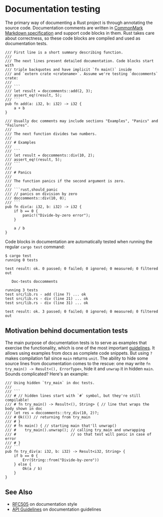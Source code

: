 # Documentation testing

The primary way of documenting a Rust project is through annotating the source
code. Documentation comments are written in
[CommonMark Markdown specification][commonmark] and support code blocks in them.
Rust takes care about correctness, so these code blocks are compiled and used as
documentation tests.

````rust,ignore
/// First line is a short summary describing function.
///
/// The next lines present detailed documentation. Code blocks start with
/// triple backquotes and have implicit `fn main()` inside
/// and `extern crate <cratename>`. Assume we're testing `doccomments` crate:
///
/// ```
/// let result = doccomments::add(2, 3);
/// assert_eq!(result, 5);
/// ```
pub fn add(a: i32, b: i32) -> i32 {
    a + b
}

/// Usually doc comments may include sections "Examples", "Panics" and "Failures".
///
/// The next function divides two numbers.
///
/// # Examples
///
/// ```
/// let result = doccomments::div(10, 2);
/// assert_eq!(result, 5);
/// ```
///
/// # Panics
///
/// The function panics if the second argument is zero.
///
/// ```rust,should_panic
/// // panics on division by zero
/// doccomments::div(10, 0);
/// ```
pub fn div(a: i32, b: i32) -> i32 {
    if b == 0 {
        panic!("Divide-by-zero error");
    }

    a / b
}
````

Code blocks in documentation are automatically tested when running the regular
`cargo test` command:

```shell
$ cargo test
running 0 tests

test result: ok. 0 passed; 0 failed; 0 ignored; 0 measured; 0 filtered out

   Doc-tests doccomments

running 3 tests
test src/lib.rs - add (line 7) ... ok
test src/lib.rs - div (line 21) ... ok
test src/lib.rs - div (line 31) ... ok

test result: ok. 3 passed; 0 failed; 0 ignored; 0 measured; 0 filtered out
```

## Motivation behind documentation tests

The main purpose of documentation tests is to serve as examples that exercise
the functionality, which is one of the most important
[guidelines][question-instead-of-unwrap]. It allows using examples from docs as
complete code snippets. But using `?` makes compilation fail since `main`
returns `unit`. The ability to hide some source lines from documentation comes
to the rescue: one may write `fn try_main() -> Result<(), ErrorType>`, hide it
and `unwrap` it in hidden `main`. Sounds complicated? Here's an example:

````rust,ignore
/// Using hidden `try_main` in doc tests.
///
/// ```
/// # // hidden lines start with `#` symbol, but they're still compilable!
/// # fn try_main() -> Result<(), String> { // line that wraps the body shown in doc
/// let res = doccomments::try_div(10, 2)?;
/// # Ok(()) // returning from try_main
/// # }
/// # fn main() { // starting main that'll unwrap()
/// #    try_main().unwrap(); // calling try_main and unwrapping
/// #                         // so that test will panic in case of error
/// # }
/// ```
pub fn try_div(a: i32, b: i32) -> Result<i32, String> {
    if b == 0 {
        Err(String::from("Divide-by-zero"))
    } else {
        Ok(a / b)
    }
}
````

## See Also

- [RFC505][RFC505] on documentation style
- [API Guidelines][doc-nursery] on documentation guidelines

[doc-nursery]: https://rust-lang-nursery.github.io/api-guidelines/documentation.html
[commonmark]: https://commonmark.org/
[RFC505]: https://github.com/rust-lang/rfcs/blob/master/text/0505-api-comment-conventions.md
[question-instead-of-unwrap]: https://rust-lang-nursery.github.io/api-guidelines/documentation.html#examples-use--not-try-not-unwrap-c-question-mark
